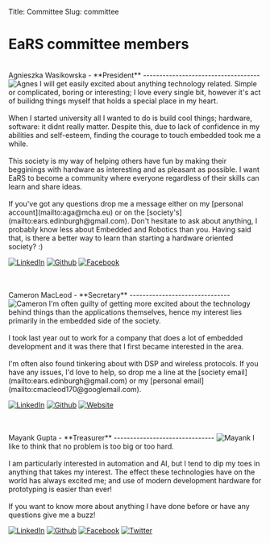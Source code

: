 Title: Committee
Slug: committee

EaRS committee members
======================

<br>
Agnieszka Wasikowska - **President**
------------------------------------
<img class="photo" src="/images/agnes-c.jpg" alt="Agnes"></img>
I will get easily excited about anything technology related.  Simple or complicated, boring or interesting; I love every single bit, however it's act of builidng things myself that holds a special place in my heart.
<br><br>
When I started university all I wanted to do is build cool things; hardware, software: it didnt really matter. Despite this, due to lack of confidence in my abilities and self-esteem, finding the courage to touch embedded took me a while.
<br><br>
This society is my way of helping others have fun by making their begginings with hardware as interesting and as pleasant as possible. I want EaRS to become a community where everyone regardless of their skills can learn and share ideas.
<br><br>
If you've got any questions drop me a message either on my [personal account](mailto:aga@mcha.eu) or on the [society's](mailto:ears.edinburgh@gmail.com). Don't hesitate to ask about anything, I probably know less about Embedded and Robotics than you. Having said that, is there a better way to learn than starting a hardware oriented society? :)

<a href="https://linkedin.com/aga11313"><img class="icon" src="/theme/images/icons/linkedin-s.png" alt="LinkedIn"></img></a>
<a href="https://github.com/aga11313"><img class="icon" src="/theme/images/icons/github-s.png" alt="Github"></img></a>
<a href="http://facebook.com/agnieszka.wasikowska.com"><img class="icon" src="/theme/images/icons/facebook-s.png" alt="Facebook"></img></a>

<br>
<br>
Cameron MacLeod - **Secretary**
-------------------------------
<img class="photo" src="/images/cameron-c.jpg" alt="Cameron"></img>
I'm often guilty of getting more excited about the technology behind things than the applications themselves, hence my interest lies primarily in the embedded side of the society. 
<br><br>
I took last year out to work for a company that does a lot of embedded development and it was there that I first became interested in the area. 
<br><br>
I'm often also found tinkering about with DSP and wireless protocols. If you have any issues, I'd love to help, so drop me a line at the [society email](mailto:ears.edinburgh@gmail.com) or my [personal email](mailto:cmacleod170@googlemail.com).

<a href="https://uk.linkedin.com/in/cameronjohnmacleod"><img class="icon" src="/theme/images/icons/linkedin-s.png" alt="LinkedIn"></img></a>
<a href="https://github.com/notexactlyawe"><img class="icon" src="/theme/images/icons/github-s.png" alt="Github"></img></a>
<a href="http://cameronmacleod.com"><img class="icon" src="/theme/images/icons/grid-world.png" alt="Website"></img></a>

<br>
<br>
Mayank Gupta - **Treasurer**
-------------------------------
<img class="photo" src="/images/mayank-c.jpg" alt="Mayank"></img>
I like to think that no problem is too big or too hard. 
<br><br>
I am particularly interested in automation and AI, but I tend to dip my toes in anything that takes my interest. The effect these technologies have on the world has always excited me; and use of modern development hardware for prototyping is easier than ever!
<br><br>
If you want to know more about anything I have done before or have any questions give me a buzz! 

<a href="https://linkedin.com/in/mayankgupta0/"><img class="icon" src="/theme/images/icons/linkedin-s.png" alt="LinkedIn"></img></a>
<a href="https://github.com/officialgupta"><img class="icon" src="/theme/images/icons/github-s.png" alt="Github"></img></a>
<a href="https://facebook.com/officialgupta"><img class="icon" src="/theme/images/icons/facebook-s.png" alt="Facebook"></img></a>
<a href="https://twitter.com/officialgupta"><img class="icon" src="/theme/images/icons/twitter-s.png" alt="Twitter"></img></a>
<!-- <a href="https://guptamayank.co.uk"><img class="icon" src="/theme/images/icons/grid-world.png" alt="Website"></img></a> -->

<br><br><br>
